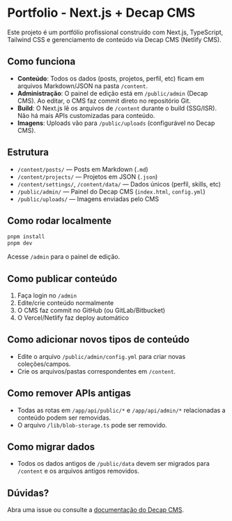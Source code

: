 # Portfolio - Next.js + Decap CMS

Este projeto é um portfólio profissional construído com Next.js, TypeScript, Tailwind CSS e gerenciamento de conteúdo via Decap CMS (Netlify CMS).

## Como funciona

- **Conteúdo**: Todos os dados (posts, projetos, perfil, etc) ficam em arquivos Markdown/JSON na pasta `/content`.
- **Administração**: O painel de edição está em `/public/admin` (Decap CMS). Ao editar, o CMS faz commit direto no repositório Git.
- **Build**: O Next.js lê os arquivos de `/content` durante o build (SSG/ISR). Não há mais APIs customizadas para conteúdo.
- **Imagens**: Uploads vão para `/public/uploads` (configurável no Decap CMS).

## Estrutura

- `/content/posts/` — Posts em Markdown (`.md`)
- `/content/projects/` — Projetos em JSON (`.json`)
- `/content/settings/`, `/content/data/` — Dados únicos (perfil, skills, etc)
- `/public/admin/` — Painel do Decap CMS (`index.html`, `config.yml`)
- `/public/uploads/` — Imagens enviadas pelo CMS

## Como rodar localmente

```bash
pnpm install
pnpm dev
```

Acesse `/admin` para o painel de edição.

## Como publicar conteúdo

1. Faça login no `/admin`
2. Edite/crie conteúdo normalmente
3. O CMS faz commit no GitHub (ou GitLab/Bitbucket)
4. O Vercel/Netlify faz deploy automático

## Como adicionar novos tipos de conteúdo

- Edite o arquivo `/public/admin/config.yml` para criar novas coleções/campos.
- Crie os arquivos/pastas correspondentes em `/content`.

## Como remover APIs antigas

- Todas as rotas em `/app/api/public/*` e `/app/api/admin/*` relacionadas a conteúdo podem ser removidas.
- O arquivo `/lib/blob-storage.ts` pode ser removido.

## Como migrar dados

- Todos os dados antigos de `/public/data` devem ser migrados para `/content` e os arquivos antigos removidos.

## Dúvidas?

Abra uma issue ou consulte a [documentação do Decap CMS](https://decapcms.org/docs/intro/). 